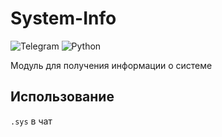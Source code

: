 # System-Info
![Telegram](https://img.shields.io/badge/Telegram-2CA5E0?style=for-the-badge&logo=telegram&logoColor=white)
![Python](https://img.shields.io/badge/python-3670A0?style=for-the-badge&logo=python&logoColor=ffdd54)

Модуль для получения информации о системе

## Использование

`.sys` в чат
